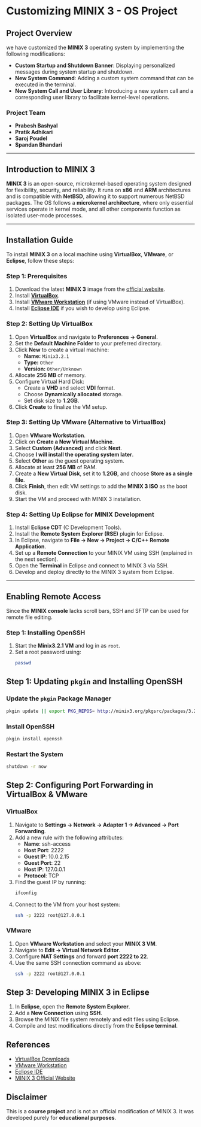 # Customizing MINIX 3 - OS Project

## Project Overview
we have customized the **MINIX 3** operating system by implementing the following modifications:

- **Custom Startup and Shutdown Banner**: Displaying personalized messages during system startup and shutdown.
- **New System Command**: Adding a custom system command that can be executed in the terminal.
- **New System Call and User Library**: Introducing a new system call and a corresponding user library to facilitate kernel-level operations.

### Project Team
- **Prabesh Bashyal**
- **Pratik Adhikari**
- **Saroj Poudel**
- **Spandan Bhandari**

---

## Introduction to MINIX 3
**MINIX 3** is an open-source, microkernel-based operating system designed for flexibility, security, and reliability. It runs on **x86** and **ARM** architectures and is compatible with **NetBSD**, allowing it to support numerous NetBSD packages. The OS follows a **microkernel architecture**, where only essential services operate in kernel mode, and all other components function as isolated user-mode processes.


---

## Installation Guide
To install **MINIX 3** on a local machine using **VirtualBox**, **VMware**, or **Eclipse**, follow these steps:

### Step 1: Prerequisites
1. Download the latest **MINIX 3** image from the [official website](http://www.minix3.org/).
2. Install **[VirtualBox](https://www.virtualbox.org/wiki/Downloads)**.
3. Install **[VMware Workstation](https://www.vmware.com/products/workstation.html)** (if using VMware instead of VirtualBox).
4. Install **[Eclipse IDE](https://www.eclipse.org/downloads/)** if you wish to develop using Eclipse.

### Step 2: Setting Up VirtualBox
1. Open **VirtualBox** and navigate to **Preferences → General**.
2. Set the **Default Machine Folder** to your preferred directory.
3. Click **New** to create a virtual machine:
   - **Name:** `Minix3.2.1`
   - **Type:** `Other`
   - **Version:** `Other/Unknown`
4. Allocate **256 MB** of memory.
5. Configure Virtual Hard Disk:
   - Create a **VHD** and select **VDI** format.
   - Choose **Dynamically allocated** storage.
   - Set disk size to **1.2GB**.
6. Click **Create** to finalize the VM setup.

### Step 3: Setting Up VMware (Alternative to VirtualBox)
1. Open **VMware Workstation**.
2. Click on **Create a New Virtual Machine**.
3. Select **Custom (Advanced)** and click **Next**.
4. Choose **I will install the operating system later**.
5. Select **Other** as the guest operating system.
6. Allocate at least **256 MB** of RAM.
7. Create a **New Virtual Disk**, set it to **1.2GB**, and choose **Store as a single file**.
8. Click **Finish**, then edit VM settings to add the **MINIX 3 ISO** as the boot disk.
9. Start the VM and proceed with MINIX 3 installation.

### Step 4: Setting Up Eclipse for MINIX Development
1. Install **Eclipse CDT** (C Development Tools).
2. Install the **Remote System Explorer (RSE)** plugin for Eclipse.
3. In Eclipse, navigate to **File → New → Project → C/C++ Remote Application**.
4. Set up a **Remote Connection** to your MINIX VM using SSH (explained in the next section).
5. Open the **Terminal** in Eclipse and connect to MINIX 3 via SSH.
6. Develop and deploy directly to the MINIX 3 system from Eclipse.

---

## Enabling Remote Access
Since the **MINIX console** lacks scroll bars, SSH and SFTP can be used for remote file editing.

### Step 1: Installing OpenSSH
1. Start the **Minix3.2.1 VM** and log in as `root`.
2. Set a root password using:
   ```sh
   passwd
## Step 1: Updating `pkgin` and Installing OpenSSH

### Update the `pkgin` Package Manager
```sh
pkgin update || export PKG_REPOS= http://minix3.org/pkgsrc/packages/3.2.1./i686/All  && pkgin update
```

### Install OpenSSH
```sh
pkgin install openssh
```

### Restart the System
```sh
shutdown -r now
```

## Step 2: Configuring Port Forwarding in VirtualBox & VMware

### VirtualBox
1. Navigate to **Settings → Network → Adapter 1 → Advanced → Port Forwarding**.
2. Add a new rule with the following attributes:
   - **Name**: ssh-access  
   - **Host Port**: 2222  
   - **Guest IP**: 10.0.2.15  
   - **Guest Port**: 22  
   - **Host IP**: 127.0.0.1  
   - **Protocol**: TCP  
3. Find the guest IP by running:
   ```sh
   ifconfig
   ```
4. Connect to the VM from your host system:
   ```sh
   ssh -p 2222 root@127.0.0.1
   ```

### VMware
1. Open **VMware Workstation** and select your **MINIX 3 VM**.
2. Navigate to **Edit → Virtual Network Editor**.
3. Configure **NAT Settings** and forward **port 2222 to 22**.
4. Use the same SSH connection command as above:
   ```sh
   ssh -p 2222 root@127.0.0.1
   ```

## Step 3: Developing MINIX 3 in Eclipse
1. In **Eclipse**, open the **Remote System Explorer**.
2. Add a **New Connection** using **SSH**.
3. Browse the MINIX file system remotely and edit files using Eclipse.
4. Compile and test modifications directly from the **Eclipse terminal**.

## References
- [VirtualBox Downloads](https://www.virtualbox.org/wiki/Downloads)
- [VMware Workstation](https://www.vmware.com/products/workstation-pro.html)
- [Eclipse IDE](https://www.eclipse.org/downloads/)
- [MINIX 3 Official Website](https://www.minix3.org/)

## Disclaimer
This is a **course project** and is not an official modification of MINIX 3. It was developed purely for **educational purposes**.
